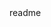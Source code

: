 <snippet>
  <content><![CDATA[
# ${1:Project Name}
TODO: Write a project description
## Installation
TODO: Describe the installation process
## Usage
TODO: Write usage instructions
## Contributing
1. Fork it!
2. Create your feature branch: `git checkout -b my-new-feature`
3. Commit your changes: `git commit -am 'Add some feature'`
4. Push to the branch: `git push origin my-new-feature`
5. Submit a pull request :D
## History
1. ✅ added iCloud Synchronization as default if available
2. ✅ 
## Credits
Credit to [kishikawa katsumi](https://github.com/kishikawakatsumi) for his awesome [framework](https://github.com/kishikawakatsumi/KeychainAccess)
## License
TODO: Write license
]]></content>
  <tabTrigger>readme</tabTrigger>
</snippet>

